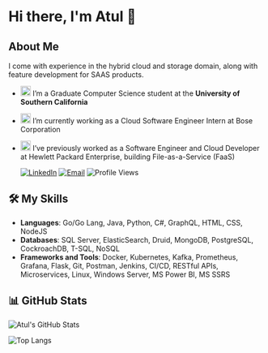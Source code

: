 # Hi there, I'm Atul 👋

## About Me
I come with experience in the hybrid cloud and storage domain, along with feature development for SAAS products.

- <img src="https://github.com/nath9777/nath9777/assets/36671054/6374774f-0d75-4b01-ba2e-568f6c960326" width="20" height="20"> I’m a Graduate Computer Science student at the **University of Southern California**
- <img src="https://github.com/nath9777/nath9777/assets/36671054/69dab8d4-5629-4fed-b607-80b13e5a030b" width="20" height="20"> I’m currently working as a Cloud Software Engineer Intern at Bose Corporation
- <img src="https://github.com/nath9777/nath9777/assets/36671054/1e52962d-5b0d-46d4-abbb-e6dceeebf77c" width="20" height="20"> I’ve previously worked as a Software Engineer and Cloud Developer at Hewlett Packard Enterprise, building File-as-a-Service (FaaS)
  
  [![LinkedIn](https://img.shields.io/badge/-AtulNath-blue?style=flat-square&logo=linkedin&logoColor=white)](https://www.linkedin.com/in/atul-nath-61356a163) 
  [![Email](https://img.shields.io/badge/-nath.atul1@gmail.com-red?style=flat-square&logo=gmail&logoColor=white)](mailto:nath.atul1@gmail.com) 
  ![Profile Views](https://komarev.com/ghpvc/?username=nath9777&color=green)




## 🛠️ My Skills

- **Languages**: Go/Go Lang, Java, Python, C#, GraphQL, HTML, CSS, NodeJS
- **Databases**: SQL Server, ElasticSearch, Druid, MongoDB, PostgreSQL, CockroachDB, T-SQL, NoSQL
- **Frameworks and Tools**: Docker, Kubernetes, Kafka, Prometheus, Grafana, Flask, Git, Postman, Jenkins, CI/CD, RESTful APIs, Microservices, Linux, Windows Server, MS Power BI, MS SSRS

## 📊 GitHub Stats

![Atul's GitHub Stats](https://github-readme-stats.vercel.app/api?username=nath9777&show_icons=true&theme=radical)

![Top Langs](https://github-readme-stats.vercel.app/api/top-langs/?username=nath9777&layout=compact&theme=radical)

